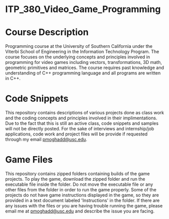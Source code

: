 # ITP_380_Video_Game_Programming

# Course Description
Programming course at the University of Southern California under the Viterbi School of Engineering in the Information Technology Program. The course focuses on the underlying concepts and principles involved in programming for video games including vectors, transformations, 3D math, geometric primitives and matrices. The course requires past knowledge and understanding of C++ programming language and all programs are written in C++.

# Code Snippets
This repository contains descriptions of various projects done as class work and the coding concepts and principles involved in their implimentations. Due to the fact that this is still an active class, code snippets and samples will not be directly posted. For the sake of interviews and internship/job applications, code work and project files will be provide if requested through my email pmoghadd@usc.edu. 

# Game Files
This repository contains zipped folders containing builds of the game projects. To play the game, download the zipped folder and run the executable file inside the folder. Do not move the executable file or any other files from the folder in order to run the game properly. Some of the projects do not have game instructions displayed in the game, so they are provided in a text document labeled 'Instructions' in the folder. If there are any issues with the files or you are having trouble running the game, please email me at pmoghadd@usc.edu and describe the issue you are facing.
